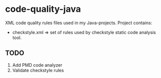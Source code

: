 # code-quality-java
XML code quality rules files used  in my Java-projects. Project contains:
- checkstyle.xml => set of rules used by checkstyle static code analysis tool.

## TODO
1. Add PMD code analyzer
2. Validate checkstyle rules
